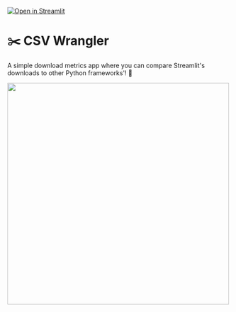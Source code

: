 [![Open in Streamlit](https://static.streamlit.io/badges/streamlit_badge_black_white.svg)](https://share.streamlit.io/streamlit/example-app-download/main/app.py)

# ✂️ CSV Wrangler

A simple download metrics app where you can compare Streamlit's downloads to other Python frameworks'! 🎈

<img src="https://user-images.githubusercontent.com/27242399/141204626-fe2b779a-2038-4905-b66e-23f00648f1c1.png" width="500"/>


